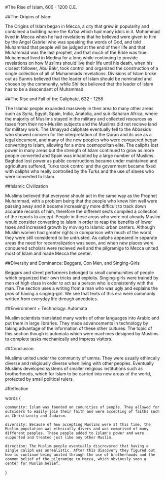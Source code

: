 #The Rise of Islam, 600 - 1200 C.E. 

##The Origins of Islam 

The Origins of Islam began in Mecca, a city that grew in popularity and contained a building name the Ka'ba which had many idols in it. Mohammad lived in Mecca when he had revelations that he believed were given to him by the Angel Gabriel who was speaking the words of God, and told Muhammad that people will be judged at the end of their life and that Muhammad was the last prophet, and that much of the Bible was true. Muhammad lived in Medina for a long while continuing to provide revelations on how Muslims should live their life until his death, when his closest follower, Abu Bakr, took control and organized the construction of a single collection of all of Muhammads revelations. Divisions of Islam broke out as Sunnis believed that the leader of Islam should be nominated and chosen by the community, while Shi'ites believed that the leader of Islam has to be a descendant of Muhammad. 

##The Rise and Fall of the Caliphate, 632 - 1258 

The Islamic people expanded massively in their area to many other areas such as Syria, Egypt, Spain, India, Anatolia, and sub-Saharan Africa, where the majority of Muslims stayed in the military and collected resources as taxes from their non-Muslim subjects and the Muslims did not recieve land for military work. The Umayyad caliphate eventually fell to the Abbasids who showed concern for the interpretation of the Quran and its use as a legal document, and many of the new peoples who were conquered began converting to Islam, allowing for a more cosmopolitan elite. The caliphs lost power in many areas but the strength of Islam continued to grow as more people converted and Spain was inhabited by a large number of Muslims. Baghdad lost power as public constructions became under maintained and agriculture suffered, Turks took control and the government became fixed with caliphs who really controlled by the Turks and the use of slaves who were converted to Islam. 

##Islamic Civilization 

Muslims believed that everyone should act in the same way as the Prophet Muhammad, with a problem being that the people who knew him well were passing away and it became increasingly more difficult to track down accurate records of him, therefore the different sects compiled a collection of the reports to accept. People in these areas who were not already Muslim would consider converting to Islam in order to reap the benefits of lower taxes and increased growth by moving to Islamic urban centers. Although Muslim women had greater rights in comparison with much of the world, they were still considered to be untrusted. As caliphs appeared in separate areas the need for recentralization was seen, and when new places were conquered scholars were recieved well and the pilgramige to Mecca united most of Islam and made Mecca the center. 

##Diversity and Dominance: Beggars, Con Men, and Singing-Girls 

Beggars and street performers belonged to small commuinities of people which organized their own tricks and exploits. Singing-girls were trained by men of high class in order to act as a person who is consistently with the man. The section uses a writing from a man who was ugly and explains the pros of having a singing-girl. We see that texts of this era were commonly written from everyday life through anecdotes. 

##Environment + Technology: Automata 

Muslim scientists translated many works of other languages into Arabic and put them in large libraries. They made advancements in technology by taking advantage of the information of these other cultures. The topic of this section though is automata which were machines designed by Muslims to complete tasks mechanically and impress visitors. 

##Conclusion 

Muslims united under the community of umma. They were usually ethincally diverse and religiously diverse when living with other peoples. Eventually Muslims developed systems of smaller religious institutions such as brotherhoods, which for Islam to be carried into new areas of the world, protected by small political rulers. 

#Reflection 

words {
	
	community: Islam was founded on comunities of people. They allowed for outsiders to easily join their faith and were accepting of faiths such as Christianity and Judaism. 
	
	diversity: Because of how accepting Muslims were at this time, the Muslim population was ethnically divers and was comprised of many different peoples. These people added to Islam's power and were supported and treated just like any other Muslim. 
	
	direction: The Muslim people eventually discrovered that having a single caliph was unrealistic. After this discovery they figured out how to continue being united through the use of brotherhoods and the common belief of the pilgramige to Mecca, which obviously soon a center for Muslim belief. 
	
}
